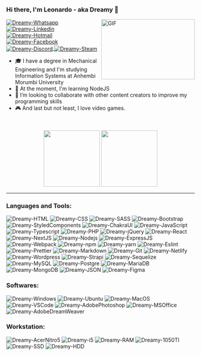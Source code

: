 ### Hi there, I'm Leonardo - aka Dreamy 👋

  <img align="right" alt="GIF" src="http://78.media.tumblr.com/4ef4b9ec185e9100bc59a578eede4c3c/tumblr_p7cl0wAtFd1rnbh24o1_540.gif" width="250" height="160" />

<a href="https://wa.me/+5511987916458">
<img align="center" alt="Dreamy-Whatsapp" src="https://img.shields.io/badge/WhatsApp-25D366?style=flat&logo=whatsapp&logoColor=white">
</a>
<a href="https://www.linkedin.com/in/leonardorochadev">
<img align="center" alt="Dreamy-Linkedin" src="https://img.shields.io/badge/LinkedIn-0077B5?style=flat&logo=linkedin&logoColor=white">
</a>
<a href="mailto:leonardorocha-@hotmail.com">
<img align="center" alt="Dreamy-Hotmail" src="https://img.shields.io/badge/Microsoft_Outlook-0078D4?style=flat&logo=microsoft-outlook&logoColor=white">
</a>
<a href="https://www.facebook.com/iLeonardoRocha">
<img align="center" alt="Dreamy-Facebook" src="https://img.shields.io/badge/Facebook-1877F2?style=flat&logo=facebook&logoColor=white">
</a>
<a href="https://discordapp.com/users/Dreamy#7592">
<img align="center" alt="Dreamy-Discord" src="https://img.shields.io/badge/Discord-7289DA?style=flat&logo=discord&logoColor=white">
</a>
<a href="https://steamcommunity.com/id/welcometomydream/">
<img align="center" alt="Dreamy-Steam" src="https://img.shields.io/badge/Steam-000000?style=flat&logo=steam&logoColor=white">
</a>

- 🎓 I have a degree in Mechanical Engineering and I'm studying Information Systems at Anhembi Morumbi University
- 🌱 At the moment, I'm learning NodeJS
- 👯 I’m looking to collaborate with other content creators to improve my programming skills
- 🎮 And last but not least, I love video games.

<br />

<p align="center">
  <img height="150em" src="https://github-readme-stats.vercel.app/api?username=DevDreamy&show_icons=true&border_radius=20&include_all_commits=true&count_private=true">
  <img height="150em" src="https://github-readme-stats.vercel.app/api/top-langs/?username=DevDreamy&layout=compact&theme=github_dark&border_radius=20"></p>

---

### Languages and Tools:

<p align="left">
  <img alt="Dreamy-HTML" src="https://img.shields.io/badge/HTML5-E34F26?style=for-the-badge&logo=html5&logoColor=white">
  <img alt="Dreamy-CSS" src="https://img.shields.io/badge/CSS3-1572B6?style=for-the-badge&logo=css3&logoColor=white">
  <img alt="Dreamy-SASS" src="https://img.shields.io/badge/Sass-CC6699?style=for-the-badge&logo=sass&logoColor=white">
  <img alt="Dreamy-Bootstrap" src="https://img.shields.io/badge/Bootstrap-563D7C?style=for-the-badge&logo=bootstrap&logoColor=white">
 
  <img alt="Dreamy-StyledComponents" src="https://img.shields.io/badge/styled--components-DB7093?style=for-the-badge&logo=styled-components&logoColor=white">
  <img alt="Dreamy-ChakraUI" src="https://img.shields.io/badge/Chakra--UI-319795?style=for-the-badge&logo=chakra-ui&logoColor=white">
  <img alt="Dreamy-JavaScript" src="https://img.shields.io/badge/JavaScript-323330?style=for-the-badge&logo=javascript&logoColor=F7DF1E">
  <img alt="Dreamy-Typescript" src="https://img.shields.io/badge/TypeScript-323330?style=for-the-badge&logo=typescript&logoColor=blue">
  <img alt="Dreamy-PHP" src="https://img.shields.io/badge/PHP-777BB4?style=for-the-badge&logo=php&logoColor=white">
  <img alt="Dreamy-jQuery" src="https://img.shields.io/badge/jQuery-0769AD?style=for-the-badge&logo=jquery&logoColor=white">
  <img alt="Dreamy-React" src="https://img.shields.io/badge/React-20232A?style=for-the-badge&logo=react&logoColor=61DAFB">
  <img alt="Dreamy-NextJS" src="https://img.shields.io/badge/next.js-000000?style=for-the-badge&logo=nextdotjs&logoColor=white">
  <img alt="Dreamy-Nodejs" src="https://img.shields.io/badge/Node.js-339933?style=for-the-badge&logo=nodedotjs&logoColor=white">
  <img alt="Dreamy-ExpressJS" src="https://img.shields.io/badge/Express.js-404D59?style=for-the-badge&logo=express&logoColor=white">
  <img alt="Dreamy-Webpack" src="https://img.shields.io/badge/Webpack-8DD6F9?style=for-the-badge&logo=Webpack&logoColor=white">
  <img alt="Dreamy-npm" src="https://img.shields.io/badge/npm-CB3837?style=for-the-badge&logo=npm&logoColor=white">
  <img alt="Dreamy-yarn" src="https://img.shields.io/badge/Yarn-2C8EBB?style=for-the-badge&logo=yarn&logoColor=white">
  <img alt="Dreamy-Eslint" src="https://img.shields.io/badge/eslint-3A33D1?style=for-the-badge&logo=eslint&logoColor=white">
  <img alt="Dreamy-Prettier" src="https://img.shields.io/badge/prettier-1A2C34?style=for-the-badge&logo=prettier&logoColor=F7BA3E">
  <img alt="Dreamy-Markdown" src="https://img.shields.io/badge/Markdown-000000?style=for-the-badge&logo=markdown&logoColor=white">
  <img alt="Dreamy-Git" src="https://img.shields.io/badge/GIT-E44C30?style=for-the-badge&logo=git&logoColor=white">
  <img alt="Dreamy-Netlify" src="https://img.shields.io/badge/Netlify-00C7B7?style=for-the-badge&logo=netlify&logoColor=white">
  <img alt="Dreamy-Wordpress" src="https://img.shields.io/badge/Wordpress-21759B?style=for-the-badge&logo=wordpress&logoColor=white">
  <img alt="Dreamy-Strapi" src="https://img.shields.io/badge/strapi-2e7eea?style=for-the-badge&logo=strapi&logoColor=white">
    <img alt="Dreamy-Sequelize" src="https://img.shields.io/badge/Sequelize-52B0E7?style=for-the-badge&logo=Sequelize&logoColor=white">
  <img alt="Dreamy-MySQL" src="https://img.shields.io/badge/MySQL-005C84?style=for-the-badge&logo=mysql&logoColor=white">
    <img alt="Dreamy-Postgre" src="https://img.shields.io/badge/PostgreSQL-316192?style=for-the-badge&logo=postgresql&logoColor=white">
      <img alt="Dreamy-MariaDB" src="https://img.shields.io/badge/MariaDB-003545?style=for-the-badge&logo=mariadb&logoColor=white">
  <img alt="Dreamy-MongoDB" src="https://img.shields.io/badge/MongoDB-4EA94B?style=for-the-badge&logo=mongodb&logoColor=white">
  <img alt="Dreamy-JSON" src="https://img.shields.io/badge/JWT-000000?style=for-the-badge&logo=JSON%20web%20tokens&logoColor=white">
  <img alt="Dreamy-Figma" src="https://img.shields.io/badge/Figma-F24E1E?style=for-the-badge&logo=figma&logoColor=white">
  
  
  
</p>

### Softwares:

<p align="left">
  <img alt="Dreamy-Windows" src="https://img.shields.io/badge/Windows-0078D6?style=for-the-badge&logo=windows&logoColor=white">
  <img alt="Dreamy-Ubuntu" src="https://img.shields.io/badge/Ubuntu-E95420?style=for-the-badge&logo=ubuntu&logoColor=white">
  <img alt="Dreamy-MacOS" src="https://img.shields.io/badge/mac%20os-000000?style=for-the-badge&logo=apple&logoColor=white">
  <img alt="Dreamy-VSCode" src="https://img.shields.io/badge/Visual_Studio_Code-0078D4?style=for-the-badge&logo=visual%20studio%20code&logoColor=white">
  <img alt="Dreamy-AdobePhotoshop" src="https://img.shields.io/badge/Adobe%20Photoshop-31A8FF?style=for-the-badge&logo=Adobe%20Photoshop&logoColor=white">
  <img alt="Dreamy-MSOffice" src="https://img.shields.io/badge/Microsoft_Office-D83B01?style=for-the-badge&logo=microsoft-office&logoColor=white">
  <img alt="Dreamy-AdobeDreamWeaver" src="https://img.shields.io/badge/Adobe%20Dreamweaver-072401?style=for-the-badge&logo=Adobe%20Dreamweaver&logoColor=34F400">
</p>

### Workstation:

<p align="left">
  <img alt="Dreamy-AcerNitro5" src="https://img.shields.io/badge/acer%20Nitro%205-83B81A?style=for-the-badge&logo=acer&logoColor=white">
  <img alt="Dreamy-i5" src="https://img.shields.io/badge/Intel%20Core_i5_7300HQ-0071C5?style=for-the-badge&logo=intel&logoColor=white">
  <img alt="Dreamy-RAM" src="https://img.shields.io/badge/DDR4 24GB 2400Mhz-gold?style=for-the-badge&logo=corsair&logoColor=white">
  <img alt="Dreamy-1050TI" src="https://img.shields.io/badge/NVIDIA-GTX1050TI-76B900?style=for-the-badge&logo=nvidia&logoColor=white">
  <img alt="Dreamy-SSD" src="https://img.shields.io/badge/500GB SN750 NVMe-black?style=for-the-badge&logo=Western-Digital&logoColor=white">
  <img alt="Dreamy-HDD" src="https://img.shields.io/badge/1TB WD Blue HDD-blue?style=for-the-badge&logo=Western-Digital&logoColor=white">
</p>
